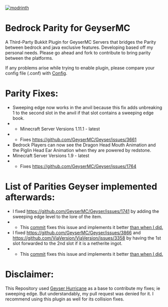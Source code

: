 [![modrinth](https://cdn.jsdelivr.net/npm/@intergrav/devins-badges@3/assets/cozy/available/modrinth_64h.png)](https://modrinth.com/plugin/bedrockparity/)
# Bedrock Parity for GeyserMC
A Third-Party Bukkit Plugin for GeyserMC Servers that bridges the Parity between bedrock and java exclusive features.
Developing based off my personal needs. Please go ahead and fork to contribute to bring parity between the platforms.

If any problems arise while trying to enable plugin, please compare your config file (.conf) with [Config](https://github.com/TBYT/BedrockParity/blob/master/src/main/java/com/tbyt/BedrockParityConfiguration.java).

# Parity Fixes:
- Sweeping edge now works in the anvil because this fix adds unbreaking 1 to the second slot in the anvil if that slot contains a sweeping edge book.
- - Minecraft Server Versions 1.11.1 - latest
- - Fixes https://github.com/GeyserMC/Geyser/issues/3661
- Bedrock Players can now see the Dragon Head Mouth Animation and the Piglin Head Ear Animation when they are powered by redstone.
- Minecraft Server Versions 1.9 - latest
- - Fixes https://github.com/GeyserMC/Geyser/issues/1764

# List of Parities Geyser implemented afterwards:
- I fixed https://github.com/GeyserMC/Geyser/issues/1741 by adding the sweeping edge level to the lore of the item. 
- - This [commit](https://github.com/GeyserMC/Geyser/commit/7474d2c74565823842dbc251f75736bdbd4119ef) fixes this issue and implements it better [than when I did.](https://github.com/TBYT/BedrockParity/blob/a76b40297fac529aa9609554caf91e88ff3bf078/src/main/java/com/tbyt/SweepingEdgeFix.java)
- I fixed https://github.com/GeyserMC/Geyser/issues/3866 and https://github.com/ViaVersion/ViaVersion/issues/3358 by having the 1st slot forwarded to the 2nd slot if it is a netherite ingot.
- - This [commit](https://github.com/GeyserMC/Geyser/commit/706d1b96270df004b8dda74f0611e28d689747ff) fixes this issue and implements it better [than when I did.](https://github.com/TBYT/BedrockParity/blob/4ed46cac4972ce4e296d60b391889912cc292f6c/src/main/java/com/tbyt/ViaVersionLegacySmithing.java)

# Disclaimer: 
This Repository used [Geyser Hurricane](https://github.com/GeyserMC/Hurricane) as a base to contribute my fixes; ie sweeping edge. But understandably, my pull request was denied for it. I recommend using this plugin as well for its collision fixes.